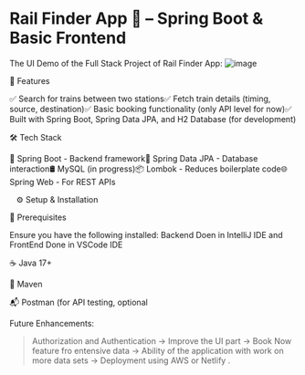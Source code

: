 # **Rail Finder App 🚆 – Spring Boot & Basic Frontend**  



The UI Demo of the Full Stack Project of Rail Finder App:
![image](https://github.com/user-attachments/assets/51645489-d167-4516-8124-7cff715522ab)

📌 Features

✅ Search for trains between two stations✅ Fetch train details (timing, source, destination)✅ Basic booking functionality (only API level for now)✅ Built with Spring Boot, Spring Data JPA, and H2 Database (for development)

🛠 Tech Stack

🚀 Spring Boot - Backend framework💾 Spring Data JPA - Database interaction🛢 MySQL (in progress)📦 Lombok - Reduces boilerplate code🌐 Spring Web - For REST APIs

   ⚙️ Setup & Installation

🔹 Prerequisites

Ensure you have the following installed:
Backend Doen in IntelliJ IDE and FrontEnd Done in VSCode IDE

☕ Java 17+

🔧 Maven

📬 Postman (for API testing, optional


Future Enhancements:
> Authorization and Authentication
-> Improve the UI part
->  Book Now feature fro entensive data 
-> Ability of the application with work on more data sets 
-> Deployment using AWS or Netlify .
